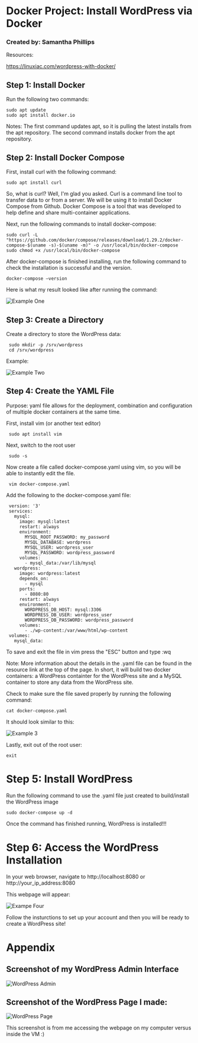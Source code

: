 # Docker Project: Install WordPress via Docker

### Created by: Samantha Phillips

Resources:

https://linuxiac.com/wordpress-with-docker/


## Step 1: Install Docker

Run the following two commands:

    sudo apt update
    sudo apt install docker.io
    
Notes: 
The first command updates apt, so it is pulling the latest installs from the apt repository.
The second command installs docker from the apt repository.


## Step 2: Install Docker Compose

First, install curl with the following command:

    sudo apt install curl
  
So, what is curl? Well, I'm glad you asked. Curl is a command line tool to transfer data to or from a server. We will be using it to install Docker Compose from Github. Docker Compose is a tool that was developed to help define and share multi-container applications.

Next, run the following commands to install docker-compose:

    sudo curl -L "https://github.com/docker/compose/releases/download/1.29.2/docker-compose-$(uname -s)-$(uname -m)" -o /usr/local/bin/docker-compose
    sudo chmod +x /usr/local/bin/docker-compose
    
After docker-compose is finished installing, run the following command to check the installation is successful and the version.

    docker-compose –version
    
Here is what my result looked like after running the command:


![Example One](/docs/assets/images/Picture1.png)


## Step 3: Create a Directory

Create a directory to store the WordPress data:

     sudo mkdir -p /srv/wordpress
     cd /srv/wordpress
       
Example:

![Example Two](/docs/assets/images/Picture2.png)

## Step 4: Create the YAML File

Purpose: yaml file allows for the deployment, combination and configuration of multiple docker containers at the same time.

First, install vim (or another text editor)

     sudo apt install vim
        
Next, switch to the root user

     sudo -s
        
Now create a file called docker-compose.yaml using vim, so you will be able to instantly edit the file.

     vim docker-compose.yaml
        
Add the following to the docker-compose.yaml file:

     version: '3'
     services:
       mysql:
         image: mysql:latest
         restart: always
         environment:
           MYSQL_ROOT_PASSWORD: my_password
           MYSQL_DATABASE: wordpress
           MYSQL_USER: wordpress_user
           MYSQL_PASSWORD: wordpress_password
         volumes:
           - mysql_data:/var/lib/mysql
       wordpress:
         image: wordpress:latest
         depends_on:
           - mysql
         ports:
           - 8080:80
         restart: always
         environment:
           WORDPRESS_DB_HOST: mysql:3306
           WORDPRESS_DB_USER: wordpress_user
           WORDPRESS_DB_PASSWORD: wordpress_password
         volumes:
           - ./wp-content:/var/www/html/wp-content
     volumes:
       mysql_data:

 
To save and exit the file in vim press the "ESC" button and type :wq

Note: More information about the details in the .yaml file can be found in the resource link at the top of the page. In short, it will build two docker containers: a WordPress containter for the WordPress site and a MySQL container to store any data from the WordPress site. 

Check to make sure the file saved properly by running the following command:

    cat docker-compose.yaml
   
It should look similar to this:

![Example 3](/docs/assets/images/Picture03.png)

Lastly, exit out of the root user:

    exit
    
# Step 5: Install WordPress

Run the following command to use the .yaml file just created to build/install the WordPress image

    sudo docker-compose up -d
    
Once the command has finished running, WordPress is installed!!!

# Step 6: Access the WordPress Installation

In your web browser, navigate to http://localhost:8080 or http://your_ip_address:8080

This webpage will appear:

![Exampe Four](/docs/assets/images/Picture4.png)

Follow the insturctions to set up your account and then you will be ready to create a WordPress site!

# Appendix

## Screenshot of my WordPress Admin Interface

![WordPress Admin](/docs/assets/images/Picture6.png)

## Screenshot of the WordPress Page I made:

![WordPress Page](/docs/assets/images/Picture7.png)

This screenshot is from me accessing the webpage on my computer versus inside the VM :)
